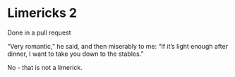 # Limericks 2

Done in a pull request

“Very romantic,” he said, and then miserably to me: “If it’s light
enough after dinner, I want to take you down to the stables.”

No - that is not a limerick.
